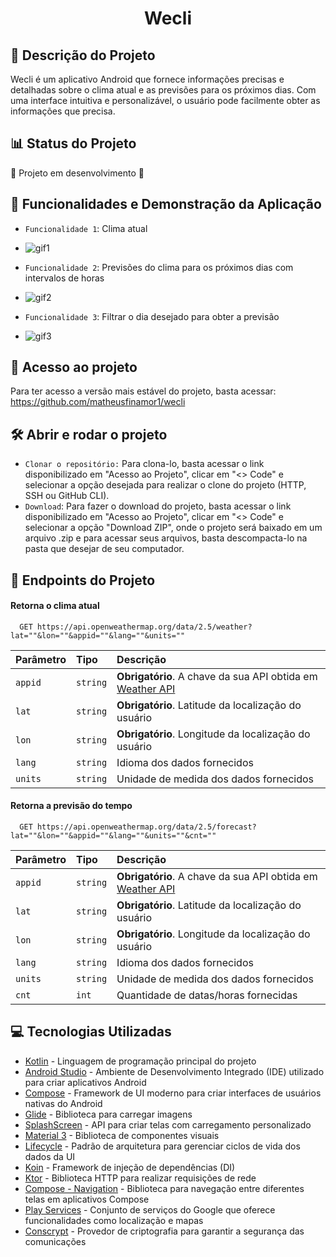 <h1 align="center"> Wecli </h1>

## :pencil: Descrição do Projeto
Wecli é um aplicativo Android que fornece informações precisas e detalhadas sobre o clima atual e as previsões para os próximos dias. Com uma interface intuitiva e personalizável, o usuário pode facilmente obter as informações que precisa.

## :bar_chart: Status do Projeto
:construction: Projeto em desenvolvimento :construction:

## :dart: Funcionalidades e Demonstração da Aplicação

- `Funcionalidade 1`: Clima atual
- ![gif1](https://github.com/user-attachments/assets/545a00dd-7334-49df-9699-e43399a37f04)

- `Funcionalidade 2`: Previsões do clima para os próximos dias com intervalos de horas
- ![gif2](https://github.com/user-attachments/assets/4ca880fb-d311-41f8-b6e1-29ad20fd977c)

- `Funcionalidade 3`: Filtrar o dia desejado para obter a previsão
- ![gif3](https://github.com/user-attachments/assets/7d892494-f041-491f-9ab2-e3dc6df50f45)


## 📁 Acesso ao projeto

Para ter acesso a versão mais estável do projeto, basta acessar: https://github.com/matheusfinamor1/wecli

## 🛠️ Abrir e rodar o projeto

- `Clonar o repositório:` Para clona-lo, basta acessar o link disponibilizado em "Acesso ao Projeto", clicar em "<> Code" e selecionar a opção desejada para realizar o clone do projeto (HTTP, SSH ou GitHub CLI).
- `Download`: Para fazer o download do projeto, basta acessar o link disponibilizado em "Acesso ao Projeto", clicar em "<> Code" e selecionar a opção "Download ZIP", onde o projeto será baixado em um arquivo .zip e para acessar seus arquivos, basta descompacta-lo na pasta que desejar de seu computador.

## 📌 Endpoints do Projeto

#### Retorna o clima atual

```http
  GET https://api.openweathermap.org/data/2.5/weather?lat=""&lon=""&appid=""&lang=""&units=""
```

| Parâmetro   | Tipo       | Descrição                           |
| :---------- | :--------- | :---------------------------------- |
| `appid` | `string` | **Obrigatório**. A chave da sua API obtida em [Weather API](https://openweathermap.org/api) |
| `lat` | `string` | **Obrigatório**. Latitude da localização do usuário |
| `lon` | `string` | **Obrigatório**. Longitude da localização do usuário |
| `lang` | `string` | Idioma dos dados fornecidos |
| `units` | `string` | Unidade de medida dos dados fornecidos |

#### Retorna a previsão do tempo

```http
  GET https://api.openweathermap.org/data/2.5/forecast?lat=""&lon=""&appid=""&lang=""&units=""&cnt=""
```

| Parâmetro   | Tipo       | Descrição                           |
| :---------- | :--------- | :---------------------------------- |
| `appid` | `string` | **Obrigatório**. A chave da sua API obtida em [Weather API](https://openweathermap.org/api) |
| `lat` | `string` | **Obrigatório**. Latitude da localização do usuário |
| `lon` | `string` | **Obrigatório**. Longitude da localização do usuário |
| `lang` | `string` | Idioma dos dados fornecidos |
| `units` | `string` | Unidade de medida dos dados fornecidos |
| `cnt` | `int` | Quantidade de datas/horas fornecidas |

## :computer: Tecnologias Utilizadas
- [Kotlin](https://kotlinlang.org/) - Linguagem de programação principal do projeto
- [Android Studio](https://developer.android.com/) - Ambiente de Desenvolvimento Integrado (IDE) utilizado para criar aplicativos Android
- [Compose](https://developer.android.com/compose) - Framework de UI moderno para criar interfaces de usuários nativas do Android
- [Glide](https://bumptech.github.io/glide/int/compose.html) - Biblioteca para carregar imagens
- [SplashScreen](https://developer.android.com/develop/ui/views/launch/splash-screen?hl=pt-br) - API para criar telas com carregamento personalizado
- [Material 3](https://m3.material.io/components) - Biblioteca de componentes visuais
- [Lifecycle](https://developer.android.com/jetpack/androidx/releases/lifecycle?hl=pt-br) - Padrão de arquitetura para gerenciar ciclos de vida dos dados da UI
- [Koin](https://insert-koin.io/docs/quickstart/android/) - Framework de injeção de dependências (DI)
- [Ktor](https://ktor.io/) - Biblioteca HTTP para realizar requisições de rede
- [Compose - Navigation](https://developer.android.com/develop/ui/compose/navigation?hl=pt-br) - Biblioteca para navegação entre diferentes telas em aplicativos Compose
- [Play Services](https://developer.android.com/distribute/play-services?hl=pt-br) - Conjunto de serviços do Google que oferece funcionalidades como localização e mapas
- [Conscrypt](https://github.com/google/conscrypt) - Provedor de criptografia para garantir a segurança das comunicações

